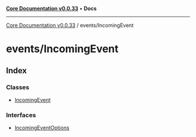 [**Core Documentation v0.0.33**](../../README.md) • **Docs**

***

[Core Documentation v0.0.33](../../modules.md) / events/IncomingEvent

# events/IncomingEvent

## Index

### Classes

- [IncomingEvent](classes/IncomingEvent.md)

### Interfaces

- [IncomingEventOptions](interfaces/IncomingEventOptions.md)
